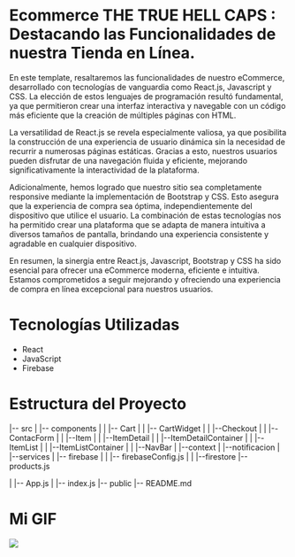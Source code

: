 # Ecommerce THE TRUE HELL CAPS : Destacando las Funcionalidades de nuestra Tienda en Línea.

En este template, resaltaremos las funcionalidades de nuestro eCommerce, desarrollado con tecnologías de vanguardia como React.js, Javascript y CSS. La elección de estos lenguajes de programación resultó fundamental, ya que permitieron crear una interfaz interactiva y navegable con un código más eficiente que la creación de múltiples páginas con HTML.

La versatilidad de React.js se revela especialmente valiosa, ya que posibilita la construcción de una experiencia de usuario dinámica sin la necesidad de recurrir a numerosas páginas estáticas. Gracias a esto, nuestros usuarios pueden disfrutar de una navegación fluida y eficiente, mejorando significativamente la interactividad de la plataforma.

Adicionalmente, hemos logrado que nuestro sitio sea completamente responsive mediante la implementación de Bootstrap y CSS. Esto asegura que la experiencia de compra sea óptima, independientemente del dispositivo que utilice el usuario. La combinación de estas tecnologías nos ha permitido crear una plataforma que se adapta de manera intuitiva a diversos tamaños de pantalla, brindando una experiencia consistente y agradable en cualquier dispositivo.

En resumen, la sinergia entre React.js, Javascript, Bootstrap y CSS ha sido esencial para ofrecer una eCommerce moderna, eficiente e intuitiva. Estamos comprometidos a seguir mejorando y ofreciendo una experiencia de compra en línea excepcional para nuestros usuarios.

# Tecnologías Utilizadas
* React
* JavaScript
* Firebase

# Estructura del Proyecto
|-- src
|   |-- components
|   |   |-- Cart
|   |   |-- CartWidget
|   |   |--Checkout
|   |   |--ContacForm
|   |   |--Item
|   |   |--ItemDetail
|   |   |--ItemDetailContainer
|   |   |--ItemList
|   |   |--ItemListContainer
|   |   |--NavBar
|   |--context
|   |--notificacion
|   |--services
|       |-- firebase
|   |       |-- firebaseConfig.js
|   |       |--firestore
                |--products.js

|   |-- App.js
|   |-- index.js
|-- public
|-- README.md

# Mi GIF 

![](http://media.tumblr.com/tumblr_ls034r0jku1qethke.gif)



